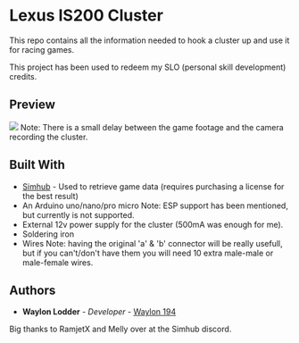# Lexus IS200 Cluster
This repo contains all the information needed to hook a cluster up and use it for racing games.

This project has been used to redeem my SLO (personal skill development) credits.

## Preview

![](example.gif)
Note: There is a small delay between the game footage and the camera recording the cluster.

## Built With

* [Simhub](https://www.simhubdash.com/) - Used to retrieve game data (requires purchasing a license for the best result)
* An Arduino  uno/nano/pro micro
  Note: ESP support has been mentioned, but currently is not supported.
* External 12v power supply for the cluster (500mA was enough for me).
* Soldering iron
* Wires
Note: having the original 'a' & 'b' connector will be really usefull, but if you can't/don't have them you will need 10 extra male-male or male-female wires.


## Authors
* **Waylon Lodder** - *Developer* - [Waylon 194](https://github.com/Waylon194)

Big thanks to RamjetX and Melly over at the Simhub discord.
